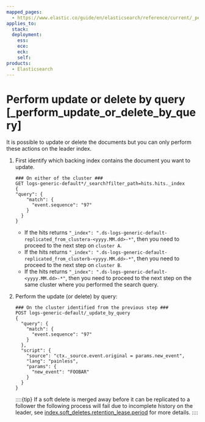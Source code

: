 ```yaml
---
mapped_pages:
  - https://www.elastic.co/guide/en/elasticsearch/reference/current/_perform_update_or_delete_by_query.html
applies_to:
  stack:
  deployment:
    ess:
    ece:
    eck:
    self:
products:
  - Elasticsearch
---
```


# Perform update or delete by query [_perform_update_or_delete_by_query]

It is possible to update or delete the documents but you can only perform these actions on the leader index.

1. First identify which backing index contains the document you want to update.

    ```console
    ### On either of the cluster ###
    GET logs-generic-default*/_search?filter_path=hits.hits._index
    {
    "query": {
        "match": {
          "event.sequence": "97"
        }
      }
    }
    ```

    * If the hits returns `"_index": ".ds-logs-generic-default-replicated_from_clustera-<yyyy.MM.dd>-*"`, then you need to proceed to the next step on `cluster A`.
    * If the hits returns `"_index": ".ds-logs-generic-default-replicated_from_clusterb-<yyyy.MM.dd>-*"`, then you need to proceed to the next step on `cluster B`.
    * If the hits returns `"_index": ".ds-logs-generic-default-<yyyy.MM.dd>-*"`, then you need to proceed to the next step on the same cluster where you performed the search query.

2. Perform the update (or delete) by query:

    ```console
    ### On the cluster identified from the previous step ###
    POST logs-generic-default/_update_by_query
    {
      "query": {
        "match": {
          "event.sequence": "97"
        }
      },
      "script": {
        "source": "ctx._source.event.original = params.new_event",
        "lang": "painless",
        "params": {
          "new_event": "FOOBAR"
        }
      }
    }
    ```

    ::::{tip}
    If a soft delete is merged away before it can be replicated to a follower the following process will fail due to incomplete history on the leader, see [index.soft_deletes.retention_lease.period](elasticsearch://reference/elasticsearch/index-settings/index-modules.md#ccr-index-soft-deletes-retention-period) for more details.
    ::::


